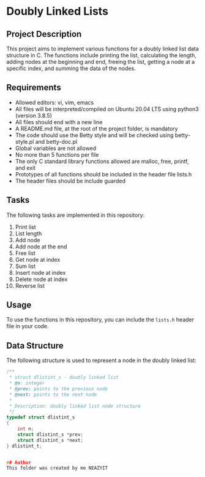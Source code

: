 # Doubly Linked Lists

## Project Description
This project aims to implement various functions for a doubly linked list data structure in C. The functions include printing the list, calculating the length, adding nodes at the beginning and end, freeing the list, getting a node at a specific index, and summing the data of the nodes.

## Requirements
- Allowed editors: vi, vim, emacs
- All files will be interpreted/compiled on Ubuntu 20.04 LTS using python3 (version 3.8.5)
- All files should end with a new line
- A README.md file, at the root of the project folder, is mandatory
- The code should use the Betty style and will be checked using betty-style.pl and betty-doc.pl
- Global variables are not allowed
- No more than 5 functions per file
- The only C standard library functions allowed are malloc, free, printf, and exit
- Prototypes of all functions should be included in the header file lists.h
- The header files should be include guarded

## Tasks

The following tasks are implemented in this repository:

1. Print list
2. List length
3. Add node
4. Add node at the end
5. Free list
6. Get node at index
7. Sum list
8. Insert node at index
9. Delete node at index
10. Reverse list

## Usage

To use the functions in this repository, you can include the `lists.h` header file in your code.

## Data Structure
The following structure is used to represent a node in the doubly linked list:

```c
/**
 * struct dlistint_s - doubly linked list
 * @n: integer
 * @prev: points to the previous node
 * @next: points to the next node
 *
 * Description: doubly linked list node structure
 */
typedef struct dlistint_s
{
    int n;
    struct dlistint_s *prev;
    struct dlistint_s *next;
} dlistint_t;


## Author
This folder was created by me NEAZYIT

